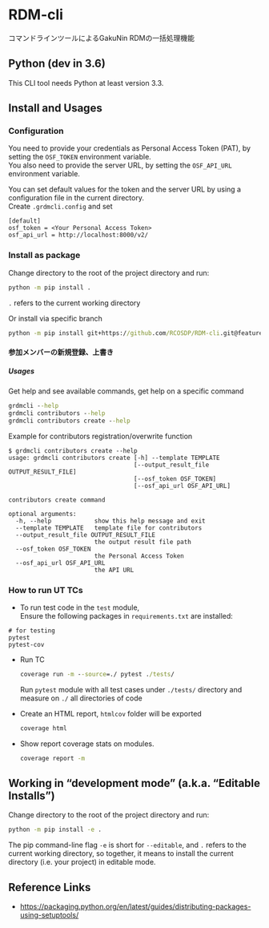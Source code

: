 # RDM-cli
コマンドラインツールによるGakuNin RDMの一括処理機能

## Python (dev in 3.6)
This CLI tool needs Python at least version 3.3.

## Install and Usages

### Configuration
You need to provide your credentials as Personal Access Token (PAT), 
by setting the `OSF_TOKEN` environment variable.  
You also need to provide the server URL, by setting the `OSF_API_URL` environment variable.

You can set default values for the token and the server URL 
by using a configuration file in the current directory.  
Create `.grdmcli.config` and set
```text
[default]
osf_token = <Your Personal Access Token>
osf_api_url = http://localhost:8000/v2/
```

### Install as package
Change directory to the root of the project directory and run:
```cmd
python -m pip install .
```
`.` refers to the current working directory

Or install via specific branch
```cmd
python -m pip install git+https://github.com/RCOSDP/RDM-cli.git@feature/202303-cli/.2.cli_add_member
```

#### 参加メンバーの新規登録、上書き

##### Usages
Get help and see available commands, get help on a specific command
```cmd
grdmcli --help
grdmcli contributors --help
grdmcli contributors create --help
```

Example for contributors registration/overwrite function 
```text
$ grdmcli contributors create --help
usage: grdmcli contributors create [-h] --template TEMPLATE
                                   [--output_result_file OUTPUT_RESULT_FILE]
                                   [--osf_token OSF_TOKEN]
                                   [--osf_api_url OSF_API_URL]

contributors create command

optional arguments:
  -h, --help            show this help message and exit
  --template TEMPLATE   template file for contributors
  --output_result_file OUTPUT_RESULT_FILE
                        the output result file path
  --osf_token OSF_TOKEN
                        the Personal Access Token
  --osf_api_url OSF_API_URL
                        the API URL
```

### How to run UT TCs
- To run test code in the `test` module,  
Ensure the following packages in `requirements.txt` are installed:
```
# for testing
pytest
pytest-cov
```

- Run TC
  ```cmd
  coverage run -m --source=./ pytest ./tests/
  ```
  Run `pytest` module with all test cases under `./tests/` directory and measure on `./` all directories of code

- Create an HTML report, `htmlcov` folder will be exported
  ```cmd
  coverage html
  ```

- Show report coverage stats on modules.
  ```cmd
  coverage report -m
  ```

## Working in “development mode” (a.k.a. “Editable Installs”)
Change directory to the root of the project directory and run:
```cmd
python -m pip install -e .
```
The pip command-line flag `-e` is short for `--editable`, 
and `.` refers to the current working directory,
so together, it means to install the current directory (i.e. your project) in editable mode.

## Reference Links
- https://packaging.python.org/en/latest/guides/distributing-packages-using-setuptools/
